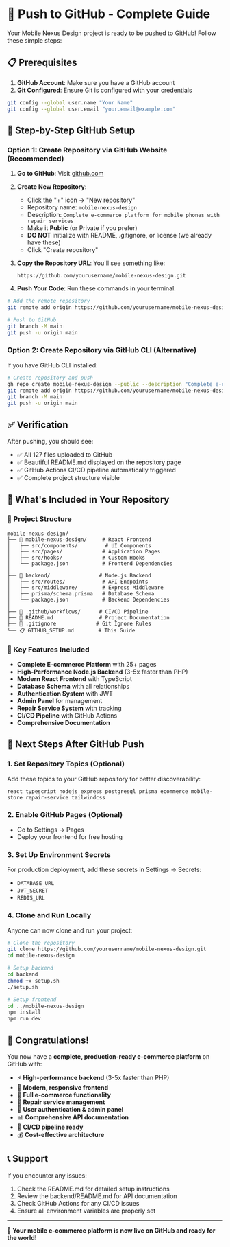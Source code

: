 # 🚀 Push to GitHub - Complete Guide

Your Mobile Nexus Design project is ready to be pushed to GitHub! Follow these simple steps:

## 📋 Prerequisites

1. **GitHub Account**: Make sure you have a GitHub account
2. **Git Configured**: Ensure Git is configured with your credentials

```bash
git config --global user.name "Your Name"
git config --global user.email "your.email@example.com"
```

## 🎯 Step-by-Step GitHub Setup

### Option 1: Create Repository via GitHub Website (Recommended)

1. **Go to GitHub**: Visit [github.com](https://github.com)
2. **Create New Repository**:
   - Click the "+" icon → "New repository"
   - Repository name: `mobile-nexus-design`
   - Description: `Complete e-commerce platform for mobile phones with repair services`
   - Make it **Public** (or Private if you prefer)
   - **DO NOT** initialize with README, .gitignore, or license (we already have these)
   - Click "Create repository"

3. **Copy the Repository URL**: You'll see something like:
   ```
   https://github.com/yourusername/mobile-nexus-design.git
   ```

4. **Push Your Code**: Run these commands in your terminal:

```bash
# Add the remote repository
git remote add origin https://github.com/yourusername/mobile-nexus-design.git

# Push to GitHub
git branch -M main
git push -u origin main
```

### Option 2: Create Repository via GitHub CLI (Alternative)

If you have GitHub CLI installed:

```bash
# Create repository and push
gh repo create mobile-nexus-design --public --description "Complete e-commerce platform for mobile phones with repair services"
git remote add origin https://github.com/yourusername/mobile-nexus-design.git
git branch -M main
git push -u origin main
```

## ✅ Verification

After pushing, you should see:
- ✅ All 127 files uploaded to GitHub
- ✅ Beautiful README.md displayed on the repository page
- ✅ GitHub Actions CI/CD pipeline automatically triggered
- ✅ Complete project structure visible

## 🌟 What's Included in Your Repository

### 📁 Project Structure
```
mobile-nexus-design/
├── 📱 mobile-nexus-design/     # React Frontend
│   ├── src/components/         # UI Components
│   ├── src/pages/             # Application Pages
│   ├── src/hooks/             # Custom Hooks
│   └── package.json           # Frontend Dependencies
│
├── 🚀 backend/                # Node.js Backend
│   ├── src/routes/            # API Endpoints
│   ├── src/middleware/        # Express Middleware
│   ├── prisma/schema.prisma   # Database Schema
│   └── package.json           # Backend Dependencies
│
├── 🔧 .github/workflows/      # CI/CD Pipeline
├── 📖 README.md               # Project Documentation
├── 🚫 .gitignore             # Git Ignore Rules
└── 📋 GITHUB_SETUP.md        # This Guide
```

### 🎯 Key Features Included
- **Complete E-commerce Platform** with 25+ pages
- **High-Performance Node.js Backend** (3-5x faster than PHP)
- **Modern React Frontend** with TypeScript
- **Database Schema** with all relationships
- **Authentication System** with JWT
- **Admin Panel** for management
- **Repair Service System** with tracking
- **CI/CD Pipeline** with GitHub Actions
- **Comprehensive Documentation**

## 🚀 Next Steps After GitHub Push

### 1. **Set Repository Topics** (Optional)
Add these topics to your GitHub repository for better discoverability:
```
react typescript nodejs express postgresql prisma ecommerce mobile-store repair-service tailwindcss
```

### 2. **Enable GitHub Pages** (Optional)
- Go to Settings → Pages
- Deploy your frontend for free hosting

### 3. **Set Up Environment Secrets**
For production deployment, add these secrets in Settings → Secrets:
- `DATABASE_URL`
- `JWT_SECRET`
- `REDIS_URL`

### 4. **Clone and Run Locally**
Anyone can now clone and run your project:

```bash
# Clone the repository
git clone https://github.com/yourusername/mobile-nexus-design.git
cd mobile-nexus-design

# Setup backend
cd backend
chmod +x setup.sh
./setup.sh

# Setup frontend
cd ../mobile-nexus-design
npm install
npm run dev
```

## 🎉 Congratulations!

You now have a **complete, production-ready e-commerce platform** on GitHub with:

- ⚡ **High-performance backend** (3-5x faster than PHP)
- 🎨 **Modern, responsive frontend**
- 🛒 **Full e-commerce functionality**
- 🔧 **Repair service management**
- 👥 **User authentication & admin panel**
- 📊 **Comprehensive API documentation**
- 🚀 **CI/CD pipeline ready**
- 💰 **Cost-effective architecture**

## 📞 Support

If you encounter any issues:
1. Check the README.md for detailed setup instructions
2. Review the backend/README.md for API documentation
3. Check GitHub Actions for any CI/CD issues
4. Ensure all environment variables are properly set

---

**🚀 Your mobile e-commerce platform is now live on GitHub and ready for the world!**
